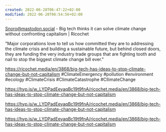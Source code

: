 ```yaml
---
created: 2022-06-28T06:47:22+02:00
modified: 2022-06-28T06:54:56+02:00
---
```


Snoro@mastodon.social - Big tech thinks it can solve climate change without confronting capitalism | Ricochet

"Major corporations love to tell us how committed they are to addressing the climate crisis and building a sustainable future, but behind closed doors, they are funding the very industry trade groups that are fighting tooth and nail to stop the biggest climate change bill ever."

https://ricochet.media/en/3868/big-tech-has-ideas-to-stop-climate-change-but-not-capitalism #ClimateEmergency #pollution #environment #ecology #ClimateCrisis #ClimateCatastrophe #CllimateChange

https://hyp.is/w_LYDPadEeyaqBc19t9fnA/ricochet.media/en/3868/big-tech-has-ideas-to-stop-climate-change-but-not-capitalism


https://hyp.is/w_LYDPadEeyaqBc19t9fnA/ricochet.media/en/3868/big-tech-has-ideas-to-stop-climate-change-but-not-capitalism

https://hyp.is/w_LYDPadEeyaqBc19t9fnA/ricochet.media/en/3868/big-tech-has-ideas-to-stop-climate-change-but-not-capitalism
